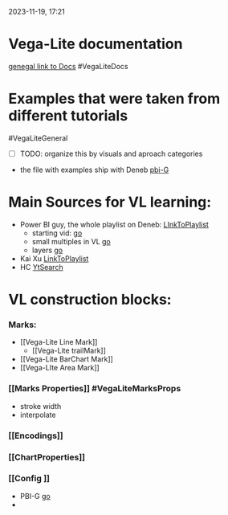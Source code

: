 2023-11-19, 17:21

# Vega-Lite documentation 
[genegal link to Docs](https://vega.github.io/vega-lite/) #VegaLiteDocs

# Examples that were taken from different tutorials 
#VegaLiteGeneral

- [ ]  TODO: organize this by visuals and aproach categories

- the file with examples ship with Deneb [pbi-G](https://youtu.be/gFePk2vA3-Y?t=1877)

# Main Sources for VL learning:

* Power BI guy, the whole playlist on Deneb: [LInkToPlaylist](https://www.youtube.com/watch?v=gFePk2vA3-Y&list=PL6oIJxyQvMGTxh4tREeKflcKVlOfGdyim) 
	* starting vid:  [go](https://www.youtube.com/watch?v=gFePk2vA3-Y&list=PL6oIJxyQvMGTxh4tREeKflcKVlOfGdyim&index=1)
	* small multiples in VL [go](https://www.youtube.com/watch?v=I6FZYTSKI6Y&list=PL6oIJxyQvMGTxh4tREeKflcKVlOfGdyim&index=2)
	* layers [go](https://youtu.be/7s1GMEMgQfA?list=PL6oIJxyQvMGTxh4tREeKflcKVlOfGdyim)
* Kai Xu [LinkToPlaylist](https://www.youtube.com/watch?v=0_GNbNwKB_0)
* HC [YtSearch](https://www.youtube.com/@HavensConsulting/search?query=deneb)


# VL construction blocks:
### Marks:
* [[Vega-Lite Line Mark]]
	* [[Vega-Lite trailMark]]
* [[Vega-Lite BarChart Mark]]
* [[Vega-LIte Area Mark]]

### [[Marks Properties]] #VegaLiteMarksProps 
* stroke width
* interpolate 
### [[Encodings]]

### [[ChartProperties]]
### [[Config ]]
* PBI-G [go](https://youtu.be/gFePk2vA3-Y?t=1382)
* 
